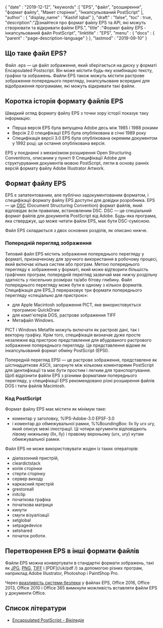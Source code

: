 {
  "date" : "2019-12-12",
  "keywords" :[ "EPS", "файл", "розширення", "формат файлу", "Макет сторінки", "Інкапсульований PostScript" ],
  "author" : {
    "display_name" : "Kashif Iqbal"
},
  "draft" : "false",
  "toc" : true,
  "description":"Дізнайтеся про формат файлу EPS та API, які можуть створювати та відкривати файли EPS.",
  "title" :"Формат файлу EPS - інкапсульований файл PostScript",
  "linktitle" : "EPS",
  "menu" : {
    "docs" : {
      "parent" : "page-description-language"
}
},
  "lastmod" : "2019-09-10"
}

## Що таке файл EPS?

Файл .eps — це файл зображення, який зберігається на диску у форматі Encapsulated Postscript. Він може містити будь-яку комбінацію тексту, графіки та зображень. Файли EPS також можуть містити растрове зображення попереднього перегляду, інкапсульоване всередині для відображення програмами, які можуть відкривати такі файли.

## Коротка історія формату файлів EPS

Швидкий огляд формату файлу EPS з точки зору історії показує таку інформацію:

* Перша версія EPS була випущена Adobe десь між 1985 і 1988 роками
* Версія 2.0 специфікації EPS була опублікована в січні 1989 року
* Специфікація версії 3.0 EPS була опублікована окремим документом у 1992 році; це остання опублікована версія.

EPS у поєднанні з механізмом розширення Open Structuring Conventions, описаним у пункті 9 Специфікації Adobe для структурування документів мовою PostScript, лягли в основу ранніх версій формату файлу Adobe Illustrator Artwork.

## Формат файлу EPS

EPS є запатентованим, але публічно задокументованим форматом, і специфікації формату файлу EPS доступні для довідки розробника. EPS — це [DSC](https://en.wikipedia.org/wiki/Document_Structuring_Conventions) (Document Structuring Convention) формат файлів, який відповідає всім правилам, встановленим DSC. DSC — це спеціальний формат файлів для документів PostScript від Adobe. Будь-яка програма, яка стверджує, що може читати файли EPS, має бути DSC-сумісною.

Файл EPS складається з двох основних розділів, як описано нижче.

### Попередній перегляд зображення ###

Типовий файл EPS містить зображення попереднього перегляду у форматі, призначеному для зручного використання в робочому процесі, який включає кілька систем або програм. Метою попереднього перегляду є зображення у форматі, який може відтворити більшість графічних програм; попередній перегляд зазвичай має нижчу роздільну здатність у піксельних розмірах та/або бітову глибину. Файл попереднього перегляду може бути в одному з кількох форматів. Специфікація для EPS_3 перераховує три формати попереднього перегляду «спеціально для пристрою»:

* для Apple Macintosh зображення PICT, яке використовується програмою QuickDraw
* для комп'ютерів DOS, растрове зображення TIFF
* Метафайл Windows.

PICT і Windows Metafile можуть включати як растрові дані, так і векторну графіку. Крім того, специфікація визначає дуже просте незалежне від пристрою представлення для вбудованого растрового зображення попереднього перегляду. Це представлення відоме як інкапсульований формат обміну PostScript (EPSI).

Попередній перегляд EPSI — це растрове зображення, представлене як шістнадцяткове ASCII, загорнуте між кількома коментарями PostScript для ідентифікації та має бути простим і легким для транспортування. Щоб відрізнити файли EPS з різними форматами попереднього перегляду, у специфікації EPS рекомендовано різні розширення файлів DOS і типи файлів Macintosh.

### Код PostScript

Формат файлу EPS має містити як мінімум таке:

* коментар у заголовку, %!PS-Adobe-3.0 EPSF-3.0
* і коментар до обмежувальної рамки, %%BoundingBox: llx lly urx ury, який описує межі ілюстрації. Ці чотири аргументи відповідають лівому нижньому (llx, lly) і правому верхньому (urx, ury) кутам обмежувальної рамки.

Файл EPS не може використовувати жоден із таких операторів:

* діапазонний пристрій,
* cleardictstack
* копія сторінки
* стерти сторінку
* сервер виходу
* каркасний пристрій
* grestoreall
* initclip
* початкова графіка
* початкова матриця
* кинути
* смуги візуалізації
* setglobal
* setpagedevice
* setshared
* початок роботи.

## Перетворення EPS в інші формати файлів

Файли EPS можна конвертувати в стандартні формати зображень, такі як [JPG](/uk/image/jpeg/), [PNG](/uk/image/png/), [TIFF](/uk/image/tiff/) і [PDF](/uk/pdf /) за допомогою різних програм, наприклад Adobe Illustrator, Photoshop і PaintShop Pro.

Через [вразливість системи безпеки](https://support.microsoft.com/en-us/office/support-for-eps-images-has-been-turned-off-in-office-a069d664-4bcf-415e-a1b5-cbb0c334a840) у файлах EPS, Office 2016, Office 2013, Office 2010 і Office 365 вимкнули можливість вставляти файли EPS у документи Office.

## Список літератури

* [Encapsulated PostScript - Вікіпедія](https://en.wikipedia.org/wiki/Encapsulated_PostScript)

